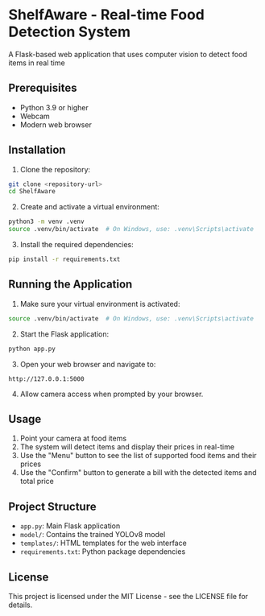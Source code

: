 # ShelfAware - Real-time Food Detection System

A Flask-based web application that uses computer vision to detect food items in real time


## Prerequisites

- Python 3.9 or higher
- Webcam
- Modern web browser

## Installation

1. Clone the repository:
```bash
git clone <repository-url>
cd ShelfAware
```

2. Create and activate a virtual environment:
```bash
python3 -m venv .venv
source .venv/bin/activate  # On Windows, use: .venv\Scripts\activate
```

3. Install the required dependencies:
```bash
pip install -r requirements.txt
```

## Running the Application

1. Make sure your virtual environment is activated:
```bash
source .venv/bin/activate  # On Windows, use: .venv\Scripts\activate
```

2. Start the Flask application:
```bash
python app.py
```

3. Open your web browser and navigate to:
```
http://127.0.0.1:5000
```

4. Allow camera access when prompted by your browser.

## Usage

1. Point your camera at food items
2. The system will detect items and display their prices in real-time
3. Use the "Menu" button to see the list of supported food items and their prices
4. Use the "Confirm" button to generate a bill with the detected items and total price

## Project Structure

- `app.py`: Main Flask application
- `model/`: Contains the trained YOLOv8 model
- `templates/`: HTML templates for the web interface
- `requirements.txt`: Python package dependencies

## License

This project is licensed under the MIT License - see the LICENSE file for details.